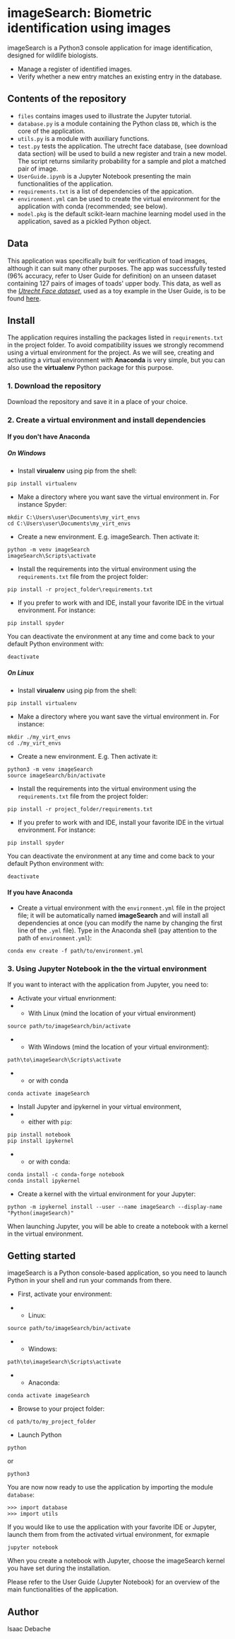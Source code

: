 # imageSearch: Biometric identification using images 

imageSearch is a Python3 console application for image identification, designed for wildlife biologists. 

* Manage a register of identified images.
* Verify whether a new entry matches an existing entry in the database.

## Contents of the repository

* `files` contains images used to illustrate the Jupyter tutorial. 
* `database.py` is a module containing the Python class `DB`, which is the core of the application.
* `utils.py` is a module with auxiliary functions. 
* `test.py` tests the application. The utrecht face database, (see download data section) will be used to build a new register and train a new model. The script returns similarity probability for a sample and plot a matched pair of image.
* `UserGuide.ipynb` is a Jupyter Notebook presenting the main functionalities of the application. 
* `requirements.txt` is a list of dependencies of the appication.
* `environment.yml` can be used to create the virtual environment for the application with conda (recommended; see below).
* `model.pkg` is the default scikit-learn machine learning model used in the application, saved as a pickled Python object. 

## Data
This application was specifically built for verification of toad images, although it can suit many other purposes. The app was successfully tested (96% accuracy, refer to User Guide for definition) on an unseen dataset containing 127 pairs of images of toads' upper body. This data, as well as the [*Utrecht Face dataset*](http://pics.stir.ac.uk/2D_face_sets.htm), used as a toy example in the User Guide, is to be found [here](https://drive.google.com/drive/folders/1r_1X1777maJ8mBIArpi4eLQaTuLOjmH-?usp=sharing). 

## Install

The application requires installing the packages listed in `requirements.txt` in the project folder. To avoid compatibility issues
we strongly recommend using a virtual environment for the project. As we will see, creating and activating a virtual environment with **Anaconda** is very simple, but you can also 
use the **virtualenv** Python package for this purpose. 

### 1. Download the repository

Download the repository and save it in a place of your choice.

### 2. Create a virtual environment and install dependencies
#### If you don't have Anaconda
##### On Windows
* Install **virualenv** using pip from the shell:
```
pip install virtualenv
```
* Make a directory where you want save the virtual environment in. For instance Spyder:
```
mkdir C:\Users\user\Documents\my_virt_envs
cd C:\Users\user\Documents\my_virt_envs
```
* Create a new environment. E.g. imageSearch. Then activate it:
```
python -m venv imageSearch
imageSearch\Scripts\activate
```
* Install the requirements into the virtual environment using the `requirements.txt` file from the project folder:
```
pip install -r project_folder\requirements.txt 
```
* If you prefer to work with and IDE, install your favorite IDE in the virtual environment. For instance:
```
pip install spyder
```

You can deactivate the environment at any time and come back to your default Python environment with:
```
deactivate
```

##### On Linux
* Install **virualenv** using pip from the shell:
```
pip install virtualenv
```
* Make a directory where you want save the virtual environment in. For instance:
```
mkdir ./my_virt_envs
cd ./my_virt_envs
```
* Create a new environment. E.g. Then activate it:
```
python3 -m venv imageSearch
source imageSearch/bin/activate
```
* Install the requirements into the virtual environment using the `requirements.txt` file from the project folder:
```
pip install -r project_folder/requirements.txt 
```
* If you prefer to work with and IDE, install your favorite IDE in the virtual environment. For instance:
```
pip install spyder
```

You can deactivate the environment at any time and come back to your default Python environment with:
```
deactivate
```
#### If you have Anaconda

* Create a virtual environment with the `environment.yml` file in the project file; it will be automatically named **imageSearch** and will 
install all dependencies  at once (you can modify the name by changing the first line of the `.yml` file).
Type in the Anaconda shell (pay attention to the path of `environment.yml`): 
```
conda env create -f path/to/environment.yml
```
### 3. Using Jupyter Notebook in the the virtual environment
If you want to interact with the application from Jupyter, you need to:

* Activate your virtual envrionment:
* * With Linux (mind the location of your virtual environment)
```
source path/to/imageSearch/bin/activate
```
* * With Windows (mind the location of your virtual environment):
```
path\to\imageSearch\Scripts\activate
```
* * or with conda
```
conda activate imageSearch
```
* Install Jupyter and ipykernel in your virtual environment,
* * either with `pip`: 
 ```
 pip install notebook
 pip install ipykernel
 ```
* * or with conda:
 ```
 conda install -c conda-forge notebook
 conda install ipykernel
 ```
* Create a kernel with the virtual environment for your Jupyter:
```
python -m ipykernel install --user --name imageSearch --display-name "Python(imageSearch)"
```

When launching Jupyter, you will be able to create a notebook with a kernel in the virtual environment.

## Getting started
imageSearch is a Python console-based application, so you need to launch Python in your shell 
and run your commands from there.

* First, activate your environment:

* * Linux: 
```
source path/to/imageSearch/bin/activate
```
* * Windows:
```
path\to\imageSearch\Scripts\activate
```
* *  Anaconda:
```
conda activate imageSearch
```
* Browse to your project folder:
```
cd path/to/my_project_folder
```
* Launch Python
```
python
```
or 
```
python3
```

You are now now ready to use the application by importing the module `database`:
```
>>> import database
>>> import utils
```
If you would like to use the application with your favorite IDE or Jupyter, launch them from from the activated
virtual environment, for exmaple
```
jupyter notebook
```

When you create a notebook with Jupyter, choose the imageSearch kernel you have set during the installation. 

Please refer to the User Guide (Jupyter Notebook) for an overview of the main functionalities of the application. 




## Author
Isaac Debache



